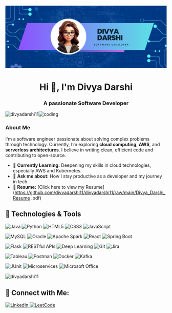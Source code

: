 ![logo](https://github.com/divyadarshi11/divyadarshi11/blob/main/Banner.png)
<h1 align="center">Hi 👋, I'm Divya Darshi</h1>
<h3 align="center">A passionate Software Developer</h3>

<img align="right" alt="coding" width="400" src="https://encrypted-tbn0.gstatic.com/images?q=tbn:ANd9GcRO_DiG4xAUqU0OrwJqu1Py4Tk3n2UUCtTN9Q&s">

<p align="left"> <img src="https://komarev.com/ghpvc/?username=divyadarshi11&label=Profile%20views&color=0e75b6&style=flat" alt="divyadarshi11" /> </p>



### About Me

I'm a software engineer passionate about solving complex problems through technology. Currently, I’m exploring **cloud computing**, **AWS**, and **serverless architectures**. I believe in writing clean, efficient code and contributing to open-source.

- 🌱 **Currently Learning:** Deepening my skills in cloud technologies, especially AWS and Kubernetes.
- 💬 **Ask me about:** How I stay productive as a developer and my journey in tech.
- 📄 **Resume:** [Click here to view my Resume](https://github.com/divyadarshi11/divyadarshi11/raw/main/Divya_Darshi_Resume .pdf)


<!--<p><img align="left" src="https://github-readme-stats.vercel.app/api/top-langs?username=divyadarshi11&show_icons=true&locale=en" alt="divyadarshi11" /></p> -->
<!-- <p>&nbsp;<img align="center" src="https://github-readme-stats.vercel.app/api?username=divyadarshi11&show_icons=true&locale=en&rand=<random_number>" alt="divyadarshi11" /></p> -->


## 🚀 Technologies & Tools

![Java](https://img.shields.io/badge/Java-007396?style=flat&logo=java&logoColor=white)
![Python](https://img.shields.io/badge/Python-3776AB?style=flat&logo=python&logoColor=white)
![HTML5](https://img.shields.io/badge/HTML5-E34F26?style=flat&logo=html5&logoColor=white)
![CSS3](https://img.shields.io/badge/CSS3-1572B6?style=flat&logo=css3&logoColor=white)
![JavaScript](https://img.shields.io/badge/JavaScript-F7DF1E?style=flat&logo=javascript&logoColor=black)

<!-- MySQL -->
![MySQL](https://img.shields.io/badge/MySQL-4479A1?style=flat&logo=mysql&logoColor=white)
![Oracle](https://img.shields.io/badge/Oracle-F80000?style=flat&logo=oracle&logoColor=white)
![Apache Spark](https://img.shields.io/badge/Apache%20Spark-E25A1C?style=flat&logo=apache-spark&logoColor=white)
![React](https://img.shields.io/badge/React-61DAFB?style=flat&logo=react&logoColor=black)
![Spring Boot](https://img.shields.io/badge/Spring%20Boot-6DB33F?style=flat&logo=springboot&logoColor=white)

<!-- Flask -->
![Flask](https://img.shields.io/badge/Flask-000000?style=flat&logo=flask&logoColor=white)
![RESTful APIs](https://img.shields.io/badge/RESTful%20APIs-25D366?style=flat&logo=api&logoColor=white)
![Deep Learning](https://img.shields.io/badge/Deep%20Learning-FF7F50?style=flat&logo=python&logoColor=white)
![Git](https://img.shields.io/badge/Git-F1502F?style=flat&logo=git&logoColor=white)
![Jira](https://img.shields.io/badge/Jira-0052CC?style=flat&logo=jira&logoColor=white)

<!-- Tableau -->
![Tableau](https://img.shields.io/badge/Tableau-E97627?style=flat&logo=tableau&logoColor=white)
![Postman](https://img.shields.io/badge/Postman-FF6C37?style=flat&logo=postman&logoColor=white)
![Docker](https://img.shields.io/badge/Docker-2496ED?style=flat&logo=docker&logoColor=white)
![Kafka](https://img.shields.io/badge/Apache%20Kafka-231F20?style=flat&logo=apache-kafka&logoColor=white)

![JUnit](https://img.shields.io/badge/JUnit-25A162?style=flat&logo=junit&logoColor=white)
![Microservices](https://img.shields.io/badge/Microservices-00B0B9?style=flat&logo=docker&logoColor=white)
![Microsoft Office](https://img.shields.io/badge/Microsoft%20Office-2C6BB2?style=flat&logo=microsoft-office&logoColor=white)


<p><img align="center" src="https://github-readme-streak-stats.herokuapp.com/?user=divyadarshi11&" alt="divyadarshi11" /></p>

## 🤝 Connect with Me:

<p>
<a href="https://www.linkedin.com/in/divya5darshi/" target="_blank">
  <img src="https://img.shields.io/badge/LinkedIn-0A66C2?style=flat&logo=linkedin&logoColor=white" alt="LinkedIn" />
</a>
<a href="https://leetcode.com/u/divyauta/" target="_blank">
  <img src="https://img.shields.io/badge/LeetCode-FFA116?style=flat&logo=leetcode&logoColor=white" alt="LeetCode" />
</a>
</p>
